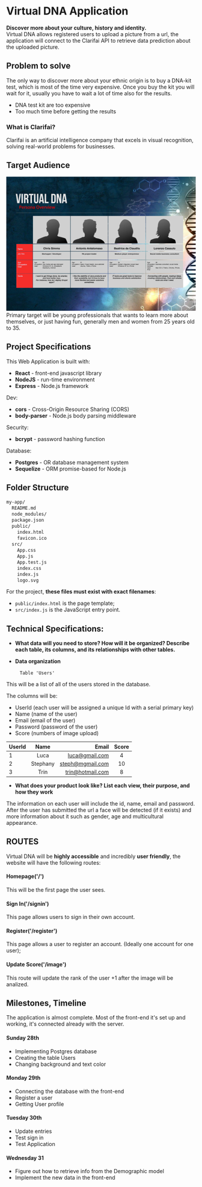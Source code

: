 # **Virtual DNA** Application
__Discover more about your culture, history and identity.__\
Virtual DNA allows registered users to upload a picture from a url, the application 
will connect to the Clarifai API to retrieve data prediction about the uploaded picture.

## Problem to solve
The only way to discover more about your ethnic origin is to buy a DNA-kit test, which is most of the time very expensive. Once you buy the kit you will wait for it, usually you have to wait a lot of time also for the results.

* DNA test kit are too expensive
* Too much time before getting the results

### What is **Clarifai**? 
Clarifai is an artificial intelligence company that excels in visual recognition, solving real-world problems for businesses.

## Target Audience
![](./src/img/personas-min.jpg)
\
Primary target will be young professionals that wants to learn more about themselves, or just having fun, generally men and women from 25 years old to 35.


## Project Specifications
This Web Application is built with:
- **React** - front-end javascript library
- **NodeJS** - run-time environment
- **Express** - Node.js framework

Dev:
- **cors** - Cross-Origin Resource Sharing (CORS)
- **body-parser** - Node.js body parsing middleware

Security:
- **bcrypt** - password hashing function 

Database:
- **Postgres** - OR database management system
- **Sequelize** - ORM promise-based for Node.js

## Folder Structure
```
my-app/
  README.md
  node_modules/
  package.json
  public/
    index.html
    favicon.ico
  src/
    App.css
    App.js
    App.test.js
    index.css
    index.js
    logo.svg
```

For the project, **these files must exist with exact filenames**:

* `public/index.html` is the page template;
* `src/index.js` is the JavaScript entry point.


## Technical Specifications:
- __What data will you need to store? How will it be organized? Describe each
table, its columns, and its relationships with other tables.__

- **Data organization**
```
     Table 'Users'
```

This will be a list of all of the users stored in the database.

The columns will be:
- UserId (each user will be assigned a unique Id with a serial primary key)
- Name (name of the user)
- Email (email of the user)
- Password (password of the user)
- Score (numbers of image upload)


|   UserId   |        Name       |          Email              |      Score     |
|------------|:-----------------:|----------------------------:|:--------------:|
|     1      |           Luca    |            luca@gmail.com   |         4      |
|     2      |       Stephany    |          steph@mgmail.com   |        10      |
|     3      |           Trin    |          trin@hotmail.com   |         8      |


- __What does your product look like? List each view, their purpose, and how they work__

The information on each user will include the id, name, email and password.\
After the user has submitted the url a face will be detected (if it exists) and more information about it such as gender, age and multicultural appearance.

## **ROUTES**
Virtual DNA will be __highly accessible__ and incredibly __user friendly__, the
website will have the following routes:

#### Homepage('/')
This will be the first page the user sees.

#### Sign In('/signin')
This page allows users to sign in their own account.

#### Register('/register')
This page allows a user to register an account. (Ideally one account for one user);

#### Update Score('/image')
This route will update the rank of the user +1 after the image will be analized.

## **Milestones, Timeline**
The application is almost complete. Most of the front-end it's set up and 
working, it's connected already with the server.

#### Sunday 28th 
- Implementing Postgres database 
- Creating the table Users
- Changing background and text color 

#### Monday 29th
- Connecting the database with the front-end
- Register a user
- Getting User profile 

#### Tuesday 30th 
- Update entries 
- Test sign in 
- Test Application

#### Wednesday 31
- Figure out how to retrieve info from the Demographic model
- Implement the new data in the front-end
